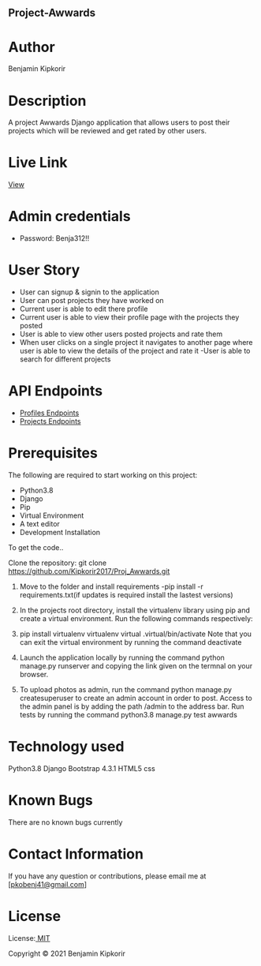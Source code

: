 ## Project-Awwards

# Author
Benjamin Kipkorir

# Description
A project Awwards Django application that allows users to post their projects  which will be reviewed and get rated by other users.

# Live Link
 <a  href="">View</a>

 # Admin credentials
 * Password: Benja312!!

# User Story
- User can signup & signin to the application
- User can post projects they have worked on
- Current user is able to edit there profile
- Current user is able to view their profile page with the projects they posted
- User is able to view other users posted projects and rate them
- When user clicks on a single project it navigates to another page where user is able to view the details of the project and rate it
-User is able to search for different projects

# API Endpoints
* <a href="http://127.0.0.1:8000/api/v1/profile'">Profiles Endpoints</a>
* <a href="http://127.0.0.1:8000/api/v1/projects'">Projects Endpoints</a>

# Prerequisites
The following are required to start working on this project: 

* Python3.8
* Django
* Pip
* Virtual Environment
* A text editor
* Development Installation

To get the code..

Clone the repository: git clone https://github.com/Kipkorir2017/Proj_Awwards.git

1. Move to the folder and install requirements -pip install -r requirements.txt(if updates is required install the lastest versions)

2. In the projects root directory, install the virtualenv library using pip and create a virtual environment. Run the following commands respectively:

3. pip install virtualenv
   virtualenv virtual
  .virtual/bin/activate
Note that you can exit the virtual environment by running the command deactivate


4. Launch the application locally by running the command python manage.py runserver and copying the link given on the termnal on your browser.

5. To upload photos as admin, run the command python manage.py createsuperuser to create an admin account in order to post. Access to the admin panel is by adding the path /admin to the address bar.
Run tests by running the command python3.8 manage.py test awwards

# Technology used
Python3.8
Django
Bootstrap 4.3.1
HTML5
css

# Known Bugs
There are no known bugs currently  
# Contact Information
If you have any question or contributions, please email me at [pkobenj41@gmail.com]

# License
License:<a href=""> MIT</a>

Copyright &#169; 2021 Benjamin Kipkorir